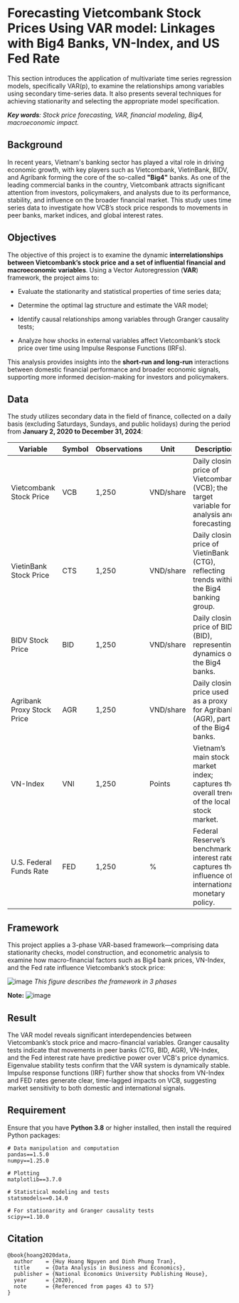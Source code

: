 # Forecasting Vietcombank Stock Prices Using VAR model: Linkages with Big4 Banks, VN-Index, and US Fed Rate
This section introduces the application of multivariate time series regression models, specifically VAR(p), to examine the relationships among variables using secondary time-series data. It also presents several techniques for achieving stationarity and selecting the appropriate model specification.

***Key words**: Stock price forecasting, VAR, financial modeling, Big4, macroeconomic impact.*
## Background
In recent years, Vietnam's banking sector has played a vital role in driving economic growth, with key players such as Vietcombank, VietinBank, BIDV, and Agribank forming the core of the so-called **"Big4"** banks. As one of the leading commercial banks in the country, Vietcombank attracts significant attention from investors, policymakers, and analysts due to its performance, stability, and influence on the broader financial market. This study uses time series data to investigate how VCB’s stock price responds to movements in peer banks, market indices, and global interest rates.

## Objectives

The objective of this project is to examine the dynamic **interrelationships between Vietcombank’s stock price and a set of influential financial and macroeconomic variables**. Using a Vector Autoregression (**VAR**) framework, the project aims to:

- Evaluate the stationarity and statistical properties of time series data;

- Determine the optimal lag structure and estimate the VAR model;

- Identify causal relationships among variables through Granger causality tests;

- Analyze how shocks in external variables affect Vietcombank’s stock price over time using Impulse Response Functions (IRFs).

This analysis provides insights into the **short-run and long-run** interactions between domestic financial performance and broader economic signals, supporting more informed decision-making for investors and policymakers.

## Data

The study utilizes secondary data in the field of finance, collected on a daily basis (excluding Saturdays, Sundays, and public holidays) during the period from **January 2, 2020 to December 31, 2024**:

| Variable                   | Symbol | Observations | Unit      | Description                                                                                         |
| -------------------------- | ------ | ------------ | --------- | --------------------------------------------------------------------------------------------------- |
| Vietcombank Stock Price    | VCB    | 1,250        | VND/share | Daily closing price of Vietcombank (VCB); the target variable for analysis and forecasting.         |
| VietinBank Stock Price     | CTS    | 1,250        | VND/share | Daily closing price of VietinBank (CTG), reflecting trends within the Big4 banking group.           |
| BIDV Stock Price           | BID    | 1,250        | VND/share | Daily closing price of BIDV (BID), representing dynamics of the Big4 banks.                         |
| Agribank Proxy Stock Price | AGR    | 1,250        | VND/share | Daily closing price used as a proxy for Agribank (AGR), part of the Big4 banks.                     |
| VN-Index                   | VNI    | 1,250        | Points    | Vietnam’s main stock market index; captures the overall trend of the local stock market.            |
| U.S. Federal Funds Rate    | FED    | 1,250        | %         | Federal Reserve’s benchmark interest rate; captures the influence of international monetary policy. |


## Framework
This project applies a 3-phase VAR-based framework—comprising data stationarity checks, model construction, and econometric analysis to examine how macro-financial factors such as Big4 bank prices, VN-Index, and the Fed rate influence Vietcombank’s stock price:

![image](https://github.com/user-attachments/assets/6b9c7563-6da8-42d6-a5d6-06e92af1c24b)
*This figure describes the framework in 3 phases*

**Note:**
![image](https://github.com/user-attachments/assets/bdcda2ce-a7d4-4a70-a57b-43614871b3c2)


## Result
The VAR model reveals significant interdependencies between Vietcombank’s stock price and macro-financial variables. Granger causality tests indicate that movements in peer banks (CTG, BID, AGR), VN-Index, and the Fed interest rate have predictive power over VCB's price dynamics. Eigenvalue stability tests confirm that the VAR system is dynamically stable. Impulse response functions (IRF) further show that shocks from VN-Index and FED rates generate clear, time-lagged impacts on VCB, suggesting market sensitivity to both domestic and international signals.

## Requirement
Ensure that you have **Python 3.8** or higher installed, then install the required Python packages:
```
# Data manipulation and computation
pandas==1.5.0
numpy==1.25.0

# Plotting
matplotlib==3.7.0

# Statistical modeling and tests
statsmodels==0.14.0

# For stationarity and Granger causality tests
scipy==1.10.0
```

## Citation
```
@book{hoang2020data,
  author    = {Huy Hoang Nguyen and Dinh Phung Tran},
  title     = {Data Analysis in Business and Economics},
  publisher = {National Economics University Publishing House},
  year      = {2020},
  note      = {Referenced from pages 43 to 57}
}
```


